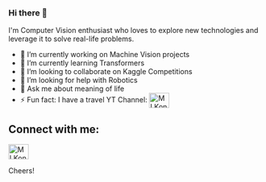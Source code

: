 ### Hi there 👋

I'm Computer Vision enthusiast who loves to explore new technologies and leverage it to solve real-life problems.

- 🔭 I’m currently working on Machine Vision projects
- 🌱 I’m currently learning Transformers
- 👯 I’m looking to collaborate on Kaggle Competitions
- 🤔 I’m looking for help with Robotics
- 💬 Ask me about meaning of life
- ⚡ Fun fact: I have a travel YT Channel: <a href="https://www.youtube.com/channel/UCiGvhfyk91a_Dnl1P4Cthzg" target="blank"><img align="center" src="https://cdn.jsdelivr.net/npm/simple-icons@3.0.1/icons/youtube.svg" alt="MLKonopelski" height="30" width="40" /></a>


## Connect with me:
<p align="left">
<a href="https://www.linkedin.com/in/mateusz-konopelski/" target="blank"><img align="center" src="https://cdn.jsdelivr.net/npm/simple-icons@3.0.1/icons/linkedin.svg" alt="MLKonopelski" height="30" width="40" /></a>


Cheers!
